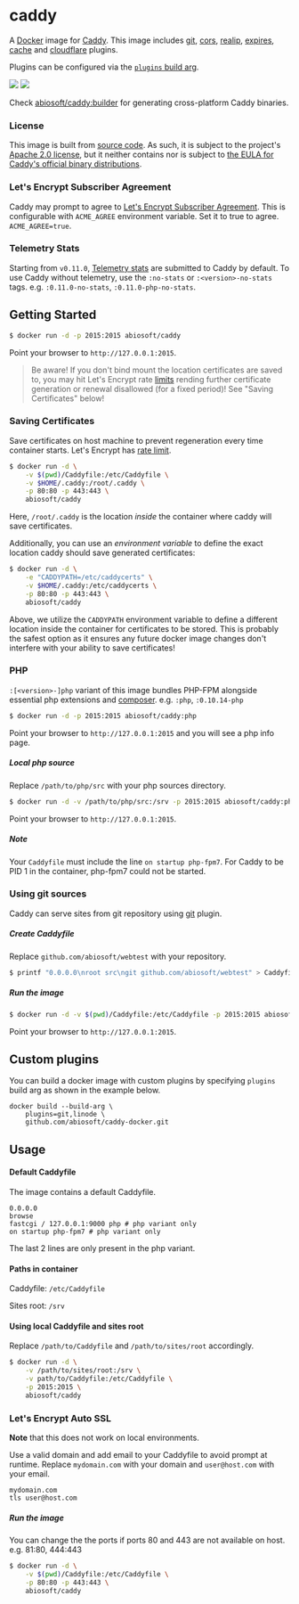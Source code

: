 # caddy

A [Docker](https://docker.com) image for [Caddy](https://caddyserver.com). This image includes [git](https://caddyserver.com/docs/http.git), [cors](https://caddyserver.com/docs/http.cors), [realip](https://caddyserver.com/docs/http.realip), [expires](https://caddyserver.com/docs/http.expires), [cache](https://caddyserver.com/docs/http.cache) and [cloudflare](https://caddyserver.com/docs/tls.dns.cloudflare) plugins.

Plugins can be configured via the [`plugins` build arg](#custom-plugins).

[![](https://images.microbadger.com/badges/image/abiosoft/caddy.svg)](https://microbadger.com/images/abiosoft/caddy "Get your own image badge on microbadger.com")
[![](https://img.shields.io/badge/version-1.0.2-blue.svg)](https://github.com/caddyserver/caddy/tree/v1.0.2)

Check [abiosoft/caddy:builder](https://github.com/abiosoft/caddy-docker/blob/master/BUILDER.md) for generating cross-platform Caddy binaries.

### License

This image is built from [source code](https://github.com/caddyserver/caddy). As such, it is subject to the project's [Apache 2.0 license](https://github.com/caddyserver/caddy/blob/baf6db5b570e36ea2fee30d50f879255a5895370/LICENSE.txt), but it neither contains nor is subject to [the EULA for Caddy's official binary distributions](https://github.com/caddyserver/caddy/blob/545fa844bbd188c1e5bff6926e5c410e695571a0/dist/EULA.txt).

### Let's Encrypt Subscriber Agreement

Caddy may prompt to agree to [Let's Encrypt Subscriber Agreement](https://letsencrypt.org/documents/2017.11.15-LE-SA-v1.2.pdf). This is configurable with `ACME_AGREE` environment variable. Set it to true to agree. `ACME_AGREE=true`.

### Telemetry Stats

Starting from `v0.11.0`, [Telemetry stats](https://caddyserver.com/docs/telemetry) are submitted to Caddy by default. To use Caddy without telemetry, use the `:no-stats` or `:<version>-no-stats` tags. e.g. `:0.11.0-no-stats`, `:0.11.0-php-no-stats`.

## Getting Started

```sh
$ docker run -d -p 2015:2015 abiosoft/caddy
```

Point your browser to `http://127.0.0.1:2015`.

> Be aware! If you don't bind mount the location certificates are saved to, you may hit Let's Encrypt rate [limits](https://letsencrypt.org/docs/rate-limits/) rending further certificate generation or renewal disallowed (for a fixed period)! See "Saving Certificates" below!

### Saving Certificates

Save certificates on host machine to prevent regeneration every time container starts.
Let's Encrypt has [rate limit](https://community.letsencrypt.org/t/rate-limits-for-lets-encrypt/6769).

```sh
$ docker run -d \
    -v $(pwd)/Caddyfile:/etc/Caddyfile \
    -v $HOME/.caddy:/root/.caddy \
    -p 80:80 -p 443:443 \
    abiosoft/caddy
```

Here, `/root/.caddy` is the location _inside_ the container where caddy will save certificates.

Additionally, you can use an _environment variable_ to define the exact location caddy should save generated certificates:

```sh
$ docker run -d \
    -e "CADDYPATH=/etc/caddycerts" \
    -v $HOME/.caddy:/etc/caddycerts \
    -p 80:80 -p 443:443 \
    abiosoft/caddy
```

Above, we utilize the `CADDYPATH` environment variable to define a different location inside the container for
certificates to be stored. This is probably the safest option as it ensures any future docker image changes don't interfere with your ability to save certificates!

### PHP

`:[<version>-]php` variant of this image bundles PHP-FPM alongside essential php extensions and [composer](https://getcomposer.org). e.g. `:php`, `:0.10.14-php`

```sh
$ docker run -d -p 2015:2015 abiosoft/caddy:php
```

Point your browser to `http://127.0.0.1:2015` and you will see a php info page.

##### Local php source

Replace `/path/to/php/src` with your php sources directory.

```sh
$ docker run -d -v /path/to/php/src:/srv -p 2015:2015 abiosoft/caddy:php
```

Point your browser to `http://127.0.0.1:2015`.

##### Note

Your `Caddyfile` must include the line `on startup php-fpm7`. For Caddy to be PID 1 in the container, php-fpm7 could not be started.

### Using git sources

Caddy can serve sites from git repository using [git](https://caddyserver.com/docs/http.git) plugin.

##### Create Caddyfile

Replace `github.com/abiosoft/webtest` with your repository.

```sh
$ printf "0.0.0.0\nroot src\ngit github.com/abiosoft/webtest" > Caddyfile
```

##### Run the image

```sh
$ docker run -d -v $(pwd)/Caddyfile:/etc/Caddyfile -p 2015:2015 abiosoft/caddy
```

Point your browser to `http://127.0.0.1:2015`.

## Custom plugins

You can build a docker image with custom plugins by specifying `plugins` build arg as shown in the example below.

```
docker build --build-arg \
    plugins=git,linode \
    github.com/abiosoft/caddy-docker.git
```

## Usage

#### Default Caddyfile

The image contains a default Caddyfile.

```
0.0.0.0
browse
fastcgi / 127.0.0.1:9000 php # php variant only
on startup php-fpm7 # php variant only
```

The last 2 lines are only present in the php variant.

#### Paths in container

Caddyfile: `/etc/Caddyfile`

Sites root: `/srv`

#### Using local Caddyfile and sites root

Replace `/path/to/Caddyfile` and `/path/to/sites/root` accordingly.

```sh
$ docker run -d \
    -v /path/to/sites/root:/srv \
    -v path/to/Caddyfile:/etc/Caddyfile \
    -p 2015:2015 \
    abiosoft/caddy
```

### Let's Encrypt Auto SSL

**Note** that this does not work on local environments.

Use a valid domain and add email to your Caddyfile to avoid prompt at runtime.
Replace `mydomain.com` with your domain and `user@host.com` with your email.

```
mydomain.com
tls user@host.com
```

##### Run the image

You can change the the ports if ports 80 and 443 are not available on host. e.g. 81:80, 444:443

```sh
$ docker run -d \
    -v $(pwd)/Caddyfile:/etc/Caddyfile \
    -p 80:80 -p 443:443 \
    abiosoft/caddy
```
